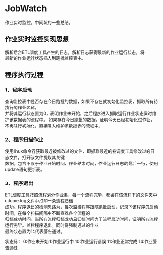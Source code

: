 # JobWatch
作业实时监控，中间坑的一些总结。  
## 作业实时监控实现思想  
解析后台ETL调度工具产生的日志，解析日志获得最新的作业运行状态，将  
最新的作业运行状态插入到跑批监控表中。  
## 程序执行过程  
### 1、程序启动  
查询监控表中是否存在今日跑批的数据，如果不存在就初始化监控表，抓取所有待执行的作业名称，  
并将其运行状态置为0，表明作业未开始。之后程序进入抓取运行作业状态同时维护该数据表的流程中。
如果存在今日跑批的数据，证明今天已经初始化过作业，不再进行初始化。直接进入维护该数据表的流程中。  
### 2、程序扫描作业
使用linux命令行获取最近被修改过的文件，即抓取最近的被调度工具修改过的日志文件，打开该文件提取其关键  
数据，包含不限于作业开始时间，作业结束时间，作业运行日志的最后一行，使用update语句更新表。
### 3、程序退出
ETL调度工具按照流程划分作业集，每一个流程完毕，都会在该流程下的文件夹中ctlcore.log文件中打印一条流程归档  
成功。程序退出的检测思路为，每次监控程序跟随跑批启动，记录下该程序的启动时间，在每个扫描间隔中不断查找各个流程的  
归档成功时间，当所有流程归档成功且归档时间大于流程启动时间，证明所有流程运行完毕。监控程序退出。同时将强制通过的作业  
最终状态置为14代表警告通过。


状态码：
0:作业未开始 1:作业运行中 10:作业运行错误 11:作业正常完成 14:作业警告通过

